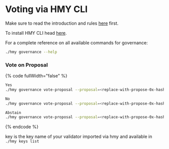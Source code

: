 # Voting via HMY CLI

Make sure to read the introduction and rules [here](./) first.&#x20;

To install HMY CLI head [here](../../../general/wallets/harmony-cli/).

For a complete reference on all available commands for governance:

```bash
./hmy governance --help
```

### Vote on Proposal

{% code fullWidth="false" %}
```bash
Yes
./hmy governance vote-proposal --proposal=<replace-with-propose-0x-hash> --choice=1 --node="https://api.s0.t.hmny.io" --key=<replace-with-your-local-key-name> --passphrase

No
./hmy governance vote-proposal --proposal=<replace-with-propose-0x-hash> --choice=2 --node="https://api.s0.t.hmny.io" --key=<replace-with-your-local-key-name> --passphrase

Abstain
./hmy governance vote-proposal --proposal=<replace-with-propose-0x-hash> --choice=3 --node="https://api.s0.t.hmny.io" --key=<replace-with-your-local-key-name> --passphrase
```
{% endcode %}

key is the key name of your validator imported via hmy and available in `./hmy keys list`

